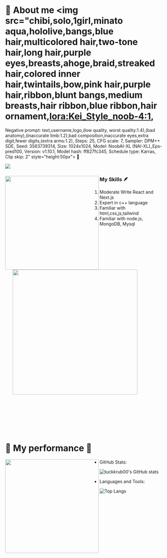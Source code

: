 # 🩷 About me <img src="chibi,solo,1girl,minato aqua,hololive,bangs,blue hair,multicolored hair,two-tone hair,long hair,purple eyes,breasts,ahoge,braid,streaked hair,colored inner hair,twintails,bow,pink hair,purple hair,ribbon,blunt bangs,medium breasts,hair ribbon,blue ribbon,hair ornament,<lora:Kei_Style_noob-4:1>,
Negative prompt: text,username,logo,(low quality, worst quality:1.4),(bad anatomy),(inaccurate limb:1.2),bad composition,inaccurate eyes,extra digit,fewer digits,(extra arms:1.2),
Steps: 25, CFG scale: 7, Sampler: DPM++ SDE, Seed: 3563739314, Size: 1024x1024, Model: NoobAI-XL (NAI-XL)_Eps-pred100, Version: v1.10.1, Model hash: ff827fc345, Schedule type: Karras, Clip skip: 2" style="height:50px"> 🩷 


<img src="https://readme-typing-svg.herokuapp.com?font=Fira+Code&pause=1000&color=F756EE&background=FFADFA00&random=false&width=800&lines=Welcome!+to+my+profile🩷🩷🩷;Nice+to+meet+you🩷🩷🩷;" />



<div >
      <div>
        <img align="left" src="https://i.pinimg.com/564x/cf/18/ad/cf18ad23ee246a4f9db0d2c9077e9c7d.jpg" width="300"> 
      </div>

  <div>
    <h3>
            My Skills 🪶     
    </h3>
    <ol>
        <li>
          Moderate Write React and Next.js
        </li>
        <li>
            Expert in c++ language
          </li>
        <li>
            Familiar with html,css,js,tailwind
          </li>
      <li>
            Familiar with node.js, MongoDB, Mysql
          </li>
          <img src="https://skillicons.dev/icons?i=js,html,css,cpp,nodejs,nextjs,postgres,react,tailwind,ts" width="400">
    </ol>
        
  </div>
</div>
<br>
<br>
<br>
<br>
<br>
<br>


# 🩷 My performance 🩷


<div>
      <img align="left" src="https://i.pinimg.com/736x/4e/79/5b/4e795b697a15d54159e67132ea04b9ad.jpg" width="300" >
</div>      


- GitHub Stats:
  
![tuckkrub00's GitHub stats](https://github-readme-stats.vercel.app/api?username=tuckkrub00&show_icons=true&theme=radical)

- Languages and Tools:
  
![Top Langs](https://github-readme-stats.vercel.app/api/top-langs/?username=tuckkrub00&layout=compact&theme=radical)




